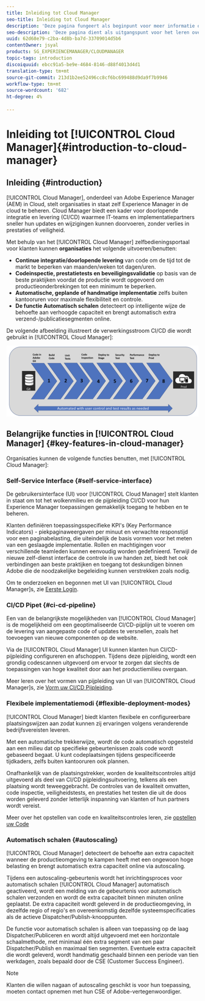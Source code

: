 ```yaml
---
title: Inleiding tot Cloud Manager
seo-title: Inleiding tot Cloud Manager
description: 'Deze pagina fungeert als beginpunt voor meer informatie over Cloud Manager. '
seo-description: 'Deze pagina dient als uitgangspunt voor het leren over Adobe AEM Cloud Manager en benadrukt de voordelen en belangrijkste functies. '
uuid: 62d68e79-c2ba-4d8b-ba7d-33709014d5b6
contentOwner: jsyal
products: SG_EXPERIENCEMANAGER/CLOUDMANAGER
topic-tags: introduction
discoiquuid: ebcc91a5-be9e-4684-8146-d88f4013d4d1
translation-type: tm+mt
source-git-commit: 213d1b2ee52496cc8cf6bc699488d9da9f7b9946
workflow-type: tm+mt
source-wordcount: '682'
ht-degree: 4%

---
```



# Inleiding tot [!UICONTROL Cloud Manager]{#introduction-to-cloud-manager}

## Inleiding {#introduction}

[!UICONTROL Cloud Manager], onderdeel van Adobe Experience Manager (AEM) in Cloud, stelt organisaties in staat zelf Experience Manager in de cloud te beheren. Cloud Manager biedt een kader voor doorlopende integratie en levering (CI/CD) waarmee IT-teams en implementatiepartners sneller hun updates en wijzigingen kunnen doorvoeren, zonder verlies in prestaties of veiligheid.

Met behulp van het [!UICONTROL Cloud Manager] zelfbedieningsportaal voor klanten kunnen **organisaties** het volgende uitvoeren/benutten:

* **Continue integratie/doorlopende levering** van code om de tijd tot de markt te beperken van maanden/weken tot dagen/uren.
* **Codeinspectie, prestatietests en beveiligingsvalidatie** op basis van de beste praktijken voordat de productie wordt opgevoerd om productieonderbrekingen tot een minimum te beperken.
* **Automatische, geplande of handmatige implementatie** zelfs buiten kantooruren voor maximale flexibiliteit en controle.
* **De functie Automatisch schalen** detecteert op intelligente wijze de behoefte aan verhoogde capaciteit en brengt automatisch extra verzend-/publicatiesegmenten online.

De volgende afbeelding illustreert de verwerkingsstroom CI/CD die wordt gebruikt in [!UICONTROL Cloud Manager]:

![](assets/screen_shot_2018-05-12at73843pm.png)

## Belangrijke functies in [!UICONTROL Cloud Manager] {#key-features-in-cloud-manager}

Organisaties kunnen de volgende functies benutten, met [!UICONTROL Cloud Manager]:

### Self-Service Interface {#self-service-interface}

De gebruikersinterface (UI) voor [!UICONTROL Cloud Manager] stelt klanten in staat om tot het wolkenmilieu en de pijpleiding CI/CD voor hun Experience Manager toepassingen gemakkelijk toegang te hebben en te beheren.

Klanten definiëren toepassingsspecifieke KPI&#39;s (Key Performance Indicators) - piekpaginaweergaven per minuut en verwachte responstijd voor een paginabelasting, die uiteindelijk de basis vormen voor het meten van een geslaagde implementatie. Rollen en machtigingen voor verschillende teamleden kunnen eenvoudig worden gedefinieerd. Terwijl de nieuwe zelf-dienst interface de controle in uw handen zet, biedt het ook verbindingen aan beste praktijken en toegang tot deskundigen binnen Adobe die de noodzakelijke begeleiding kunnen verstrekken zoals nodig.

Om te onderzoeken en begonnen met UI van [!UICONTROL Cloud Manager]s, zie [Eerste Login](https://helpx.adobe.com/experience-manager/cloud-manager/using/first-time-login.html).

### CI/CD Pipet {#ci-cd-pipeline}

Een van de belangrijkste mogelijkheden van [!UICONTROL Cloud Manager] is de mogelijkheid om een geoptimaliseerde CI/CD-pijplijn uit te voeren om de levering van aangepaste code of updates te versnellen, zoals het toevoegen van nieuwe componenten op de website.

Via de [!UICONTROL Cloud Manager] UI kunnen klanten hun CI/CD-pijpleiding configureren en afschoppen. Tijdens deze pijpleiding, wordt een grondig codescannen uitgevoerd om ervoor te zorgen dat slechts de toepassingen van hoge kwaliteit door aan het productiemilieu overgaan.

Meer leren over het vormen van pijpleiding van UI van [!UICONTROL Cloud Manager]s, zie [Vorm uw CI/CD Pijpleiding](https://helpx.adobe.com/experience-manager/cloud-manager/using/configuring-pipeline.html).

### Flexibele implementatiemodi {#flexible-deployment-modes}

[!UICONTROL Cloud Manager] biedt klanten flexibele en configureerbare plaatsingswijzen aan zodat kunnen zij ervaringen volgens veranderende bedrijfsvereisten leveren.

Met een automatische trekkerwijze, wordt de code automatisch opgesteld aan een milieu dat op specifieke gebeurtenissen zoals code wordt gebaseerd begaat. U kunt codeplaatsingen tijdens gespecificeerde tijdkaders, zelfs buiten kantooruren ook plannen.

Onafhankelijk van de plaatsingstrekker, worden de kwaliteitscontroles altijd uitgevoerd als deel van CI/CD pijpleidingsuitvoering, telkens als een plaatsing wordt teweeggebracht. De controles van de kwaliteit omvatten, code inspectie, veiligheidstests, en prestaties het testen die uit de doos worden geleverd zonder letterlijk inspanning van klanten of hun partners wordt vereist.

Meer over het opstellen van code en kwaliteitscontroles leren, zie [opstellen uw Code](deploying-code.md)

### Automatisch schalen {#autoscaling}

[!UICONTROL Cloud Manager] detecteert de behoefte aan extra capaciteit wanneer de productieomgeving te kampen heeft met een ongewoon hoge belasting en brengt automatisch extra capaciteit online via autoscaling.

Tijdens een autoscaling-gebeurtenis wordt het inrichtingsproces voor automatisch schalen [!UICONTROL Cloud Manager] automatisch geactiveerd, wordt een melding van de gebeurtenis voor automatisch schalen verzonden en wordt de extra capaciteit binnen minuten online geplaatst. De extra capaciteit wordt geleverd in de productieomgeving, in dezelfde regio of regio&#39;s en overeenkomstig dezelfde systeemspecificaties als de actieve Dispatcher/Publish-knooppunten.

De functie voor automatisch schalen is alleen van toepassing op de laag Dispatcher/Publiceren en wordt altijd uitgevoerd met een horizontale schaalmethode, met minimaal één extra segment van een paar Dispatcher/Publish en maximaal tien segmenten. Eventuele extra capaciteit die wordt geleverd, wordt handmatig geschaald binnen een periode van tien werkdagen, zoals bepaald door de CSE (Customer Success Engineer).

>[!NOTE]
>Klanten die willen nagaan of autoscaling geschikt is voor hun toepassing, moeten contact opnemen met hun CSE of Adobe-vertegenwoordiger.
